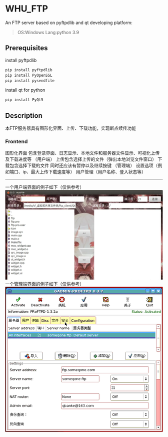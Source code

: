 # WHU_FTP
An FTP server based on pyftpdlib and qt
developing platform:
>OS:Windows
>Lang:python 3.9

## Prerequisites 
install pyftpdlib
```bash
pip install pyftpdlib
pip install PyOpenSSL
pip install pysendfile
```
install qt for python
```bash
pip install PyQt5
```

## Description
本FTP服务器具有图形化界面、上传、下载功能，实现断点续传功能
### Frontend
图形化界面
包含登录界面、日志显示、本地文件和服务器文件显示、可视化上传及下载进度等
（用户端）
上传包含选择上传的文件（弹出本地浏览文件窗口）
下载包含选择下载的文件
同时还应该有暂停以及继续按键
（管理端）
设置选项（例如端口、ip、最大上传下载速度等）
用户管理（用户名称、登入状态等）

---
一个用户端界面的例子如下（仅供参考）
![用户FTP界面](figures/user_FTP.png)
一个管理端界面的例子如下（仅供参考）
![管理FTP界面](figures/admin_ftp.gif)